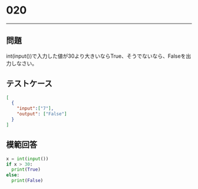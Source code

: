 
# 020

---

## 問題

int(input())で入力した値が30より大きいならTrue、そうでないなら、Falseを出力しなさい。

## テストケース


```json
[
  {
    "input":["7"],
    "output": ["False"]
  }
]
```

## 模範回答

```python
x = int(input())
if x > 30:
  print(True)
else:
  print(False)
```
